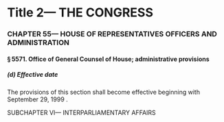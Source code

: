 
# Title 2— THE CONGRESS
### CHAPTER 55— HOUSE OF REPRESENTATIVES OFFICERS AND ADMINISTRATION
#### § 5571. Office of General Counsel of House; administrative provisions
##### (d) Effective date

The provisions of this section shall become effective beginning with September 29, 1999 .

SUBCHAPTER VI— INTERPARLIAMENTARY AFFAIRS
